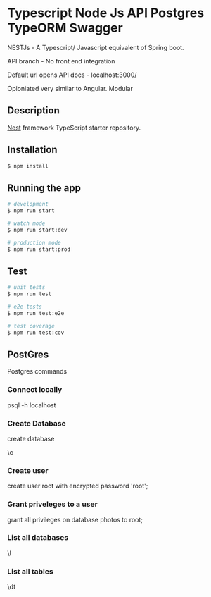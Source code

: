 [travis-image]: https://api.travis-ci.org/nestjs/nest.svg?branch=master
[travis-url]: https://travis-ci.org/nestjs/nest
[linux-image]: https://img.shields.io/travis/nestjs/nest/master.svg?label=linux
[linux-url]: https://travis-ci.org/nestjs/nest

# Typescript Node Js API Postgres TypeORM Swagger

NESTJs - A Typescript/ Javascript equivalent of Spring boot.

API branch - No front end integration

Default url opens API docs - localhost:3000/

Opioniated very similar to Angular. Modular

## Description

[Nest](https://github.com/nestjs/nest) framework TypeScript starter repository.

## Installation

```bash
$ npm install
```

## Running the app

```bash
# development
$ npm run start

# watch mode
$ npm run start:dev

# production mode
$ npm run start:prod
```

## Test

```bash
# unit tests
$ npm run test

# e2e tests
$ npm run test:e2e

# test coverage
$ npm run test:cov
```

## PostGres

Postgres commands

### Connect locally

psql -h localhost

### Create Database

create database <dbName>

\c <dbName>

### Create user

create user root with encrypted password 'root';

### Grant priveleges to a user

grant all privileges on database photos to root;

### List all databases

\l

### List all tables

\dt
